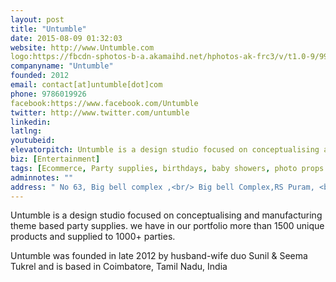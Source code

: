 ```yaml
---
layout: post
title: "Untumble"
date: 2015-08-09 01:32:03
website: http://www.Untumble.com
logo:https://fbcdn-sphotos-b-a.akamaihd.net/hphotos-ak-frc3/v/t1.0-9/993715_652848854739019_330593624_n.png?oh=476eea04e4f26ff0f5d6220b0d6b65f7&oe=564081D8&__gda__=1451417735_6af6f47d4952812861de06d44ab87155
companyname: "Untumble"
founded: 2012
email: contact[at]untumble[dot]com
phone: 9786019926
facebook:https://www.facebook.com/Untumble
twitter: http://www.twitter.com/untumble
linkedin:
latlng: 
youtubeid:
elevatorpitch: Untumble is a design studio focused on conceptualising and manufacturing theme based party supplies. we have in our portfolio more than 1500 unique products and supplied to 1000+ parties.  
biz: [Entertainment]
tags: [Ecommerce, Party supplies, birthdays, baby showers, photo props ]
adminnotes: ""
address: " No 63, Big bell complex ,<br/> Big bell Complex,RS Puram, <br/> CoimbatoreTamil Nadu, India."
---
```

Untumble is a design studio focused on conceptualising and manufacturing theme based party supplies. we have in our portfolio more than 1500 unique products and supplied to 1000+ parties.

Untumble was founded in late 2012 by husband-wife duo Sunil & Seema Tukrel and is based in Coimbatore, Tamil Nadu, India
